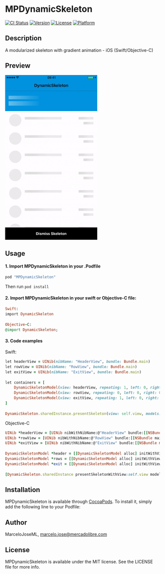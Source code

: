 # MPDynamicSkeleton

[![CI Status](http://img.shields.io/travis/FedericoBF/MPDynamicSkeleton.svg?style=flat)](https://travis-ci.org/FedericoBF/MPDynamicSkeleton)
[![Version](https://img.shields.io/cocoapods/v/MPDynamicSkeleton.svg?style=flat)](http://cocoapods.org/pods/MPDynamicSkeleton)
[![License](https://img.shields.io/cocoapods/l/MPDynamicSkeleton.svg?style=flat)](http://cocoapods.org/pods/MPDynamicSkeleton)
[![Platform](https://img.shields.io/cocoapods/p/MPDynamicSkeleton.svg?style=flat)](http://cocoapods.org/pods/MPDynamicSkeleton)

## Description
A modularized skeleton with gradient animation - iOS (Swift/Objective-C)

## Preview
<img src="skeleton.gif" width="300"/>

## Usage

#### 1. Import MPDynamicSkeleton in your .Podfile

```ruby
pod "MPDynamicSkeleton"
```
Then run `pod install`

#### 2. Import MPDynamicSkeleton in your swift or Objective-C file:
```ruby
Swift:
import DynamicSkeleton

Objective-C:
@import DynamicSkeleton;
```

#### 3. Code examples
Swift:

```ruby
let headerView = UINib(nibName: "HeaderView", bundle: Bundle.main)
let rowView = UINib(nibName: "RowView", bundle: Bundle.main)
let exitView = UINib(nibName: "ExitView", bundle: Bundle.main)

let containers = [
    DynamicSkeletonModel(view: headerView, repeating: 1, left: 0, right: 0, top: 0, height: 82),
    DynamicSkeletonModel(view: rowView, repeating: 0, left: 0, right: 0, top: 82, bottom: 50, height: 74),
    DynamicSkeletonModel(view: exitView, repeating: 1, left: 0, right: 0, bottom: 0, height: 50)
]

DynamicSkeleton.sharedInstance.presentSkeleton(view: self.view, models: containers)
```

Objective-C
```ruby
UINib *headerView = [UINib nibWithNibName:@"HeaderView" bundle:[[NSBundle mainBundle] bundleIdentifier]];
UINib *rowView = [UINib nibWithNibName:@"RowView" bundle:[[NSBundle mainBundle] bundleIdentifier]];
UINib *exitView = [UINib nibWithNibName:@"ExitView" bundle:[[NSBundle mainBundle] bundleIdentifier]];

DynamicSkeletonModel *header = [[DynamicSkeletonModel alloc] initWithView:headerView repeating:1 left:0 right:0 top:0 height:82];
DynamicSkeletonModel *rows = [[DynamicSkeletonModel alloc] initWithView:rowView repeating:0 left:0 right:0 top:82 bottom:50 height:74];
DynamicSkeletonModel *exit = [[DynamicSkeletonModel alloc] initWithView:exitView repeating:1 left:0 right:0 bottom:0 height:50];

[DynamicSkeleton.sharedInstance presentSkeletonWithView:self.view models:[[NSArray alloc] initWithObjects:header, rows, exit, nil]];
```

## Installation
MPDynamicSkeleton is available through [CocoaPods](http://cocoapods.org). To install
it, simply add the following line to your Podfile:

## Author
MarceloJoseML, marcelo.jose@mercadolibre.com

## License
MPDynamicSkeleton is available under the MIT license. See the LICENSE file for more info.
